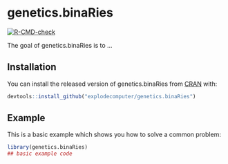 # genetics.binaRies

<!-- badges: start -->
[![R-CMD-check](https://github.com/explodecomputer/genetics.binaRies/workflows/R-CMD-check/badge.svg)](https://github.com/explodecomputer/genetics.binaRies/actions)
<!-- badges: end -->

The goal of genetics.binaRies is to ...

## Installation

You can install the released version of genetics.binaRies from [CRAN](https://CRAN.R-project.org) with:

``` r
devtools::install_github("explodecomputer/genetics.binaRies")
```

## Example

This is a basic example which shows you how to solve a common problem:

``` r
library(genetics.binaRies)
## basic example code
```

